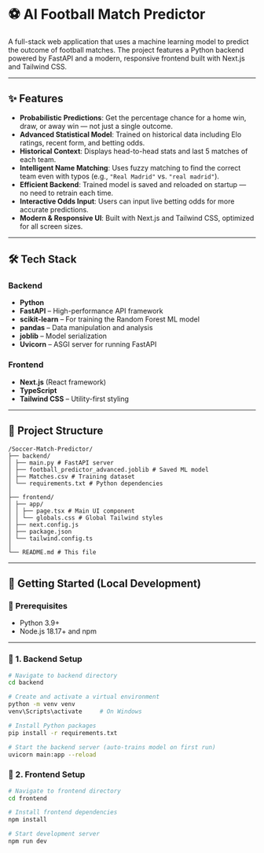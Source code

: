 # ⚽ AI Football Match Predictor

A full-stack web application that uses a machine learning model to predict the outcome of football matches. The project features a Python backend powered by FastAPI and a modern, responsive frontend built with Next.js and Tailwind CSS.

---

## ✨ Features

- **Probabilistic Predictions**: Get the percentage chance for a home win, draw, or away win — not just a single outcome.
- **Advanced Statistical Model**: Trained on historical data including Elo ratings, recent form, and betting odds.
- **Historical Context**: Displays head-to-head stats and last 5 matches of each team.
- **Intelligent Name Matching**: Uses fuzzy matching to find the correct team even with typos (e.g., `"Real Madrid"` vs. `"real madrid"`).
- **Efficient Backend**: Trained model is saved and reloaded on startup — no need to retrain each time.
- **Interactive Odds Input**: Users can input live betting odds for more accurate predictions.
- **Modern & Responsive UI**: Built with Next.js and Tailwind CSS, optimized for all screen sizes.

---

## 🛠️ Tech Stack

### **Backend**
- **Python**
- **FastAPI** – High-performance API framework
- **scikit-learn** – For training the Random Forest ML model
- **pandas** – Data manipulation and analysis
- **joblib** – Model serialization
- **Uvicorn** – ASGI server for running FastAPI

### **Frontend**
- **Next.js** (React framework)
- **TypeScript**
- **Tailwind CSS** – Utility-first styling

---

## 📂 Project Structure
```
/Soccer-Match-Predictor/
├── backend/
│ ├── main.py # FastAPI server
│ ├── football_predictor_advanced.joblib # Saved ML model
│ ├── Matches.csv # Training dataset
│ └── requirements.txt # Python dependencies
│
├── frontend/
│ ├── app/
│ │ ├── page.tsx # Main UI component
│ │ └── globals.css # Global Tailwind styles
│ ├── next.config.js
│ ├── package.json
│ └── tailwind.config.ts
│
└── README.md # This file
```
---

## 🚀 Getting Started (Local Development)

### 🔧 Prerequisites

- Python 3.9+
- Node.js 18.17+ and npm
---

### 🔹 1. Backend Setup

```bash
# Navigate to backend directory
cd backend

# Create and activate a virtual environment
python -m venv venv
venv\Scripts\activate     # On Windows

# Install Python packages
pip install -r requirements.txt

# Start the backend server (auto-trains model on first run)
uvicorn main:app --reload
```
### 🔹 2. Frontend Setup
```bash
# Navigate to frontend directory
cd frontend

# Install frontend dependencies
npm install

# Start development server
npm run dev
```
